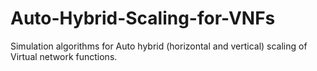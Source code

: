 # Auto-Hybrid-Scaling-for-VNFs
Simulation algorithms for Auto hybrid (horizontal and vertical) scaling of Virtual network functions.
